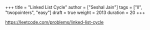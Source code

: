 +++
title = "Linked List Cycle"
author = ["Seshal Jain"]
tags = ["ll", "twopointers", "easy"]
draft = true
weight = 2013
duration = 20
+++

<https://leetcode.com/problems/linked-list-cycle>
